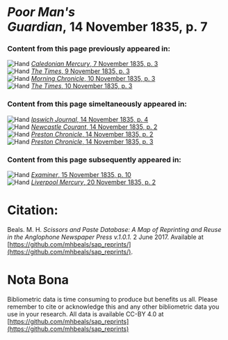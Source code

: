 # *Poor Man's Guardian*, 14 November 1835, p. 7  
  
### Content from this page previously appeared in:  
![Hand](http://scissorsandpaste.net/wp-content/uploads/2017/06/smallhandpointer.png) [*Caledonian Mercury*, 7 November 1835, p. 3](https://mhbeals.github.io/sap_html/Caledonian-Mercury/Caledonian-Mercury-7-November-1835-p-3)  
![Hand](http://scissorsandpaste.net/wp-content/uploads/2017/06/smallhandpointer.png) [*The Times*, 9 November 1835, p. 3](https://mhbeals.github.io/sap_html/The-Times/The-Times-9-November-1835-p-3)  
![Hand](http://scissorsandpaste.net/wp-content/uploads/2017/06/smallhandpointer.png) [*Morning Chronicle*, 10 November 1835, p. 3](https://mhbeals.github.io/sap_html/Morning-Chronicle/Morning-Chronicle-10-November-1835-p-3)  
![Hand](http://scissorsandpaste.net/wp-content/uploads/2017/06/smallhandpointer.png) [*The Times*, 10 November 1835, p. 3](https://mhbeals.github.io/sap_html/The-Times/The-Times-10-November-1835-p-3)  
  
### Content from this page simeltaneously appeared in:  
![Hand](http://scissorsandpaste.net/wp-content/uploads/2017/06/smallhandpointer.png) [*Ipswich Journal*, 14 November 1835, p. 4](https://mhbeals.github.io/sap_html/Ipswich-Journal/Ipswich-Journal-14-November-1835-p-4)  
![Hand](http://scissorsandpaste.net/wp-content/uploads/2017/06/smallhandpointer.png) [*Newcastle Courant*, 14 November 1835, p. 2](https://mhbeals.github.io/sap_html/Newcastle-Courant/Newcastle-Courant-14-November-1835-p-2)  
![Hand](http://scissorsandpaste.net/wp-content/uploads/2017/06/smallhandpointer.png) [*Preston Chronicle*, 14 November 1835, p. 2](https://mhbeals.github.io/sap_html/Preston-Chronicle/Preston-Chronicle-14-November-1835-p-2)  
![Hand](http://scissorsandpaste.net/wp-content/uploads/2017/06/smallhandpointer.png) [*Preston Chronicle*, 14 November 1835, p. 3](https://mhbeals.github.io/sap_html/Preston-Chronicle/Preston-Chronicle-14-November-1835-p-3)  
  
### Content from this page subsequently appeared in:  
![Hand](http://scissorsandpaste.net/wp-content/uploads/2017/06/smallhandpointer.png) [*Examiner*, 15 November 1835, p. 10](https://mhbeals.github.io/sap_html/Examiner/Examiner-15-November-1835-p-10)  
![Hand](http://scissorsandpaste.net/wp-content/uploads/2017/06/smallhandpointer.png) [*Liverpool Mercury*, 20 November 1835, p. 2](https://mhbeals.github.io/sap_html/Liverpool-Mercury/Liverpool-Mercury-20-November-1835-p-2)  


# Citation: 

Beals. M. H. *Scissors and Paste Database: A Map of Reprinting and Reuse in the Anglophone Newspaper Press v.1.0.1.* 2 June 2017. Available at [https://github.com/mhbeals/sap_reprints/](https://github.com/mhbeals/sap_reprints/). 

# Nota Bona

Bibliometric data is time consuming to produce but benefits us all. Please remember to cite or acknowledge this and any other bibliometric data you use in your research. All data is available CC-BY 4.0 at [https://github.com/mhbeals/sap_reprints](https://github.com/mhbeals/sap_reprints)